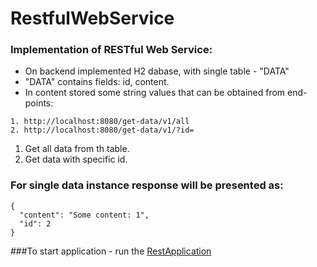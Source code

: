 # RestfulWebService

### Implementation of RESTful Web Service:

* On backend implemented H2 dabase, with single table - "DATA"
* "DATA" contains fields:
  id, content.
* In content stored some string values that can be obtained from end-points:

```
1. http://localhost:8080/get-data/v1/all
2. http://localhost:8080/get-data/v1/?id=
```

1) Get all data from th table.
2) Get data with specific id.

### For single data instance response will be presented as:

```
{
  "content": "Some content: 1",
  "id": 2
}
```

###To start application - run the [RestApplication](src/main/java/com/example/rest/RestApplication.java)